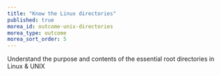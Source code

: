 ```yaml
---
title: "Know the Linux directories"
published: true
morea_id: outcome-unix-directories
morea_type: outcome
morea_sort_order: 5
---
```

Understand the purpose and contents of the essential root directories in Linux & UNIX
